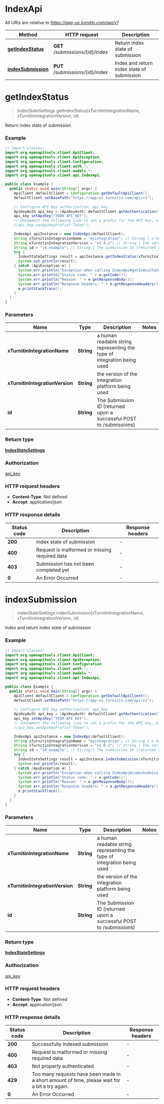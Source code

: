 # IndexApi

All URIs are relative to *https://app-us.turnitin.com/api/v1*

Method | HTTP request | Description
------------- | ------------- | -------------
[**getIndexStatus**](IndexApi.md#getIndexStatus) | **GET** /submissions/{id}/index | Return index state of submission
[**indexSubmission**](IndexApi.md#indexSubmission) | **PUT** /submissions/{id}/index | Index and return index state of submission


<a name="getIndexStatus"></a>
# **getIndexStatus**
> IndexStateSettings getIndexStatus(xTurnitinIntegrationName, xTurnitinIntegrationVersion, id)

Return index state of submission

### Example
```java
// Import classes:
import org.openapitools.client.ApiClient;
import org.openapitools.client.ApiException;
import org.openapitools.client.Configuration;
import org.openapitools.client.auth.*;
import org.openapitools.client.models.*;
import org.openapitools.client.api.IndexApi;

public class Example {
  public static void main(String[] args) {
    ApiClient defaultClient = Configuration.getDefaultApiClient();
    defaultClient.setBasePath("https://app-us.turnitin.com/api/v1");
    
    // Configure API key authorization: api_key
    ApiKeyAuth api_key = (ApiKeyAuth) defaultClient.getAuthentication("api_key");
    api_key.setApiKey("YOUR API KEY");
    // Uncomment the following line to set a prefix for the API key, e.g. "Token" (defaults to null)
    //api_key.setApiKeyPrefix("Token");

    IndexApi apiInstance = new IndexApi(defaultClient);
    String xTurnitinIntegrationName = "myintegration"; // String | a human readable string representing the type of integration being used
    String xTurnitinIntegrationVersion = "v1.0.2"; // String | the version of the integration platform being used
    String id = "id_example"; // String | The Submission ID (returned upon a successful POST to /submissions) 
    try {
      IndexStateSettings result = apiInstance.getIndexStatus(xTurnitinIntegrationName, xTurnitinIntegrationVersion, id);
      System.out.println(result);
    } catch (ApiException e) {
      System.err.println("Exception when calling IndexApi#getIndexStatus");
      System.err.println("Status code: " + e.getCode());
      System.err.println("Reason: " + e.getResponseBody());
      System.err.println("Response headers: " + e.getResponseHeaders());
      e.printStackTrace();
    }
  }
}
```

### Parameters

Name | Type | Description  | Notes
------------- | ------------- | ------------- | -------------
 **xTurnitinIntegrationName** | **String**| a human readable string representing the type of integration being used |
 **xTurnitinIntegrationVersion** | **String**| the version of the integration platform being used |
 **id** | **String**| The Submission ID (returned upon a successful POST to /submissions)  |

### Return type

[**IndexStateSettings**](IndexStateSettings.md)

### Authorization

[api_key](../README.md#api_key)

### HTTP request headers

 - **Content-Type**: Not defined
 - **Accept**: application/json

### HTTP response details
| Status code | Description | Response headers |
|-------------|-------------|------------------|
**200** | Index state of submission |  -  |
**400** | Request is malformed or missing required data |  -  |
**403** | Submission has not been completed yet |  -  |
**0** | An Error Occurred |  -  |

<a name="indexSubmission"></a>
# **indexSubmission**
> IndexStateSettings indexSubmission(xTurnitinIntegrationName, xTurnitinIntegrationVersion, id)

Index and return index state of submission

### Example
```java
// Import classes:
import org.openapitools.client.ApiClient;
import org.openapitools.client.ApiException;
import org.openapitools.client.Configuration;
import org.openapitools.client.auth.*;
import org.openapitools.client.models.*;
import org.openapitools.client.api.IndexApi;

public class Example {
  public static void main(String[] args) {
    ApiClient defaultClient = Configuration.getDefaultApiClient();
    defaultClient.setBasePath("https://app-us.turnitin.com/api/v1");
    
    // Configure API key authorization: api_key
    ApiKeyAuth api_key = (ApiKeyAuth) defaultClient.getAuthentication("api_key");
    api_key.setApiKey("YOUR API KEY");
    // Uncomment the following line to set a prefix for the API key, e.g. "Token" (defaults to null)
    //api_key.setApiKeyPrefix("Token");

    IndexApi apiInstance = new IndexApi(defaultClient);
    String xTurnitinIntegrationName = "myintegration"; // String | a human readable string representing the type of integration being used
    String xTurnitinIntegrationVersion = "v1.0.2"; // String | the version of the integration platform being used
    String id = "id_example"; // String | The Submission ID (returned upon a successful POST to /submissions) 
    try {
      IndexStateSettings result = apiInstance.indexSubmission(xTurnitinIntegrationName, xTurnitinIntegrationVersion, id);
      System.out.println(result);
    } catch (ApiException e) {
      System.err.println("Exception when calling IndexApi#indexSubmission");
      System.err.println("Status code: " + e.getCode());
      System.err.println("Reason: " + e.getResponseBody());
      System.err.println("Response headers: " + e.getResponseHeaders());
      e.printStackTrace();
    }
  }
}
```

### Parameters

Name | Type | Description  | Notes
------------- | ------------- | ------------- | -------------
 **xTurnitinIntegrationName** | **String**| a human readable string representing the type of integration being used |
 **xTurnitinIntegrationVersion** | **String**| the version of the integration platform being used |
 **id** | **String**| The Submission ID (returned upon a successful POST to /submissions)  |

### Return type

[**IndexStateSettings**](IndexStateSettings.md)

### Authorization

[api_key](../README.md#api_key)

### HTTP request headers

 - **Content-Type**: Not defined
 - **Accept**: application/json

### HTTP response details
| Status code | Description | Response headers |
|-------------|-------------|------------------|
**200** | Successfully indexed submission |  -  |
**400** | Request is malformed or missing required data |  -  |
**403** | Not properly authenticated |  -  |
**429** | Too many requests have been made in a short amount of time, please wait for a bit a try again.  |  -  |
**0** | An Error Occurred |  -  |

